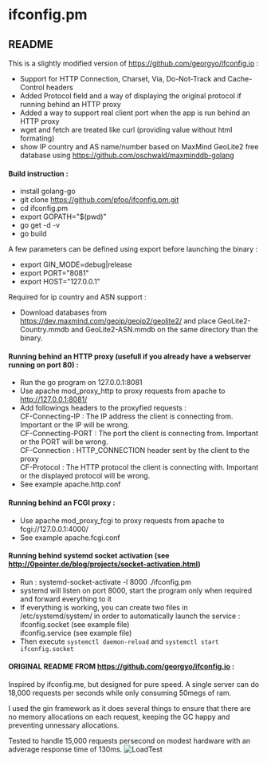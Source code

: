 
# ifconfig.pm

## README

This is a slightly modified version of https://github.com/georgyo/ifconfig.io :
* Support for HTTP Connection, Charset, Via, Do-Not-Track and Cache-Control headers
* Added Protocol field and a way of displaying the original protocol if running behind an HTTP proxy 
* Added a way to support real client port when the app is run behind an HTTP proxy
* wget and fetch are treated like curl (providing value without html formating)
* show IP country and AS name/number based on MaxMind GeoLite2 free database using https://github.com/oschwald/maxminddb-golang

#### Build instruction :
* install golang-go
* git clone https://github.com/pfoo/ifconfig.pm.git
* cd ifconfig.pm
* export GOPATH="$(pwd)"
* go get -d -v
* go build

A few parameters can be defined using export before launching the binary :
* export GIN_MODE=debug|release
* export PORT="8081"
* export HOST="127.0.0.1"

Required for ip country and ASN support :
* Download databases from https://dev.maxmind.com/geoip/geoip2/geolite2/ and place GeoLite2-Country.mmdb and GeoLite2-ASN.mmdb on the same directory than the binary.

#### Running behind an HTTP proxy (usefull if you already have a webserver running on port 80) :
* Run the go program on 127.0.0.1:8081
* Use apache mod_proxy_http to proxy requests from apache to http://127.0.0.1:8081/
* Add followings headers to the proxyfied requests :<br>
	CF-Connecting-IP : The IP address the client is connecting from. Important or the IP will be wrong.<br>
	CF-Connecting-PORT : The port the client is connecting from. Important or the PORT will be wrong.<br>
	CF-Connection : HTTP_CONNECTION header sent by the client to the proxy<br>
	CF-Protocol : The HTTP protocol the client is connecting with. Important or the displayed protocol will be wrong.<br>
* See example apache.http.conf

#### Running behind an FCGI proxy :
* Use apache mod_proxy_fcgi to proxy requests from apache to fcgi://127.0.0.1:4000/
* See example apache.fcgi.conf

#### Running behind systemd socket activation (see http://0pointer.de/blog/projects/socket-activation.html)
* Run : systemd-socket-activate -l 8000 ./ifconfig.pm
* systemd will listen on port 8000, start the program only when required and forward everything to it
* If everything is working, you can create two files in /etc/systemd/system/ in order to automatically launch the service :<br>
	ifconfig.socket (see example file)<br>
	ifconfig.service (see example file)<br>
* Then execute `systemctl daemon-reload` and `systemctl start ifconfig.socket`

#### ORIGINAL README FROM https://github.com/georgyo/ifconfig.io :

Inspired by ifconfig.me, but designed for pure speed. A single server can do 18,000 requests per seconds while only consuming 50megs of ram.

I used the gin framework as it does several things to ensure that there are no memory allocations on each request, keeping the GC happy and preventing unnessary allocations.

Tested to handle 15,000 requests persecond on modest hardware with an adverage response time of 130ms.
![LoadTest](http://i.imgur.com/xgR4u1e.png)
